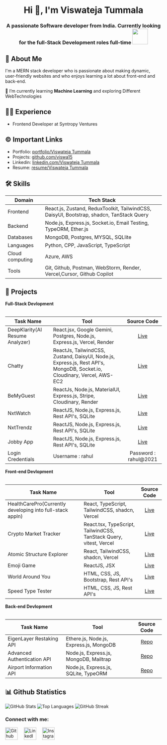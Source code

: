 <h1 align="center">Hi 👋, I'm Viswateja Tummala</h1>
<h3 align="center">A passionate Software developer from India. Currently looking for the  full-Stack Development roles full-time <img src="https://media.giphy.com/media/WUlplcMpOCEmTGBtBW/giphy.gif" width="50"></h3>

## 🚀 About Me
I'm a MERN stack developer who is passionate about making dynamic, user-friendly websites and who enjoys learning a lot about front-end and back-end. 

🌱 I’m currently learning **Machine Learning** and exploring Different WebTechnologies

## 👩‍💻 Experience
- Frontend Developer at Syntropy Ventures

## ©️ Important Links
<!-- - Portfolio: [portfolio/Viswateja Tummala](https://jsrivportfolio.ccbp.tech/) -->
- Portfolio: [portfolio/Viswateja Tummala](https://viswa-s-portfolio-teal.vercel.app/)
- Projects: [github.com/viswa15](https://github.com/viswa15)
- Linkedin: [linkedin.com/Viswateja Tummala](www.linkedin.com/in/viswateja-tummala)
- Resume: [resume/Viswateja Tummala](https://drive.google.com/file/d/1LLiRE921MXABgku2xABCbK0YoYB2lrCz/view?usp=sharing)

## 🛠 Skills
| Domain             |Tech      Stack                                                                |
| ----------------- | ------------------------------------------------------------------ |
| Frontend | React.js, Zustand, ReduxToolkit, TailwindCSS, DaisyUI, Bootstrap, shadcn, TanStack Query|
| Backend | Node.js, Express.js, Socket.io, Email Testing, TypeORM, Ether.js|
| Databases | MongoDB, Postgres, MYSQL, SQLlite |
| Languages | Python, CPP, JavaScript, TypeScript |
| Cloud computing | Azure, AWS |
| Tools| Git, Github, Postman, WebStorm, Render, Vercel,Cursor, Github Copilot|

## 🔭 Projects
<summary><b>Full-Stack Devlopment</b></summary>
  <br/>

Task Name | Tool | Source Code | 
------- | --------- | :--------: | 
DeepKlarity(AI Resume Analyzer)    | React.jsx, Google Gemini, Postgres,  Node.js, Express.js,  Vercel, Render | [Live](https://resume-analyzer-liard-nine.vercel.app/)
Chatty    | ReactJs, TailwindCSS, Zustand, DaisyUI, Node.js, Express.js, Rest API's, MongoDB, Socket.io, Cloudinary, Vercel, AWS-EC2 | [Live](https://chat-application-five-swart.vercel.app/login)
BeMyGuest    | ReactJs, Node.js, MaterialUI, Express.js, Stripe, Cloudinary, Render | [Live](https://bemyguest-8bla.onrender.com/)
NxtWatch  | ReactJS,  Node.js, Express.js, Rest API's, SQLite| [Live](https://viswanxtwatch.ccbp.tech/)
NxtTrendz | ReactJS, Node.js, Express.js, Rest API's, SQLite | [Live](https://tvtnxttrendz.ccbp.tech/)
Jobby App | ReactJS, Node.js, Express.js, Rest API's, SQLite | [Live](https://tvtsjobbyapp.ccbp.tech/)
Login Credentials | Username : rahul | Password : rahul@2021 |

<summary><b>Front-end Devlopment</b></summary>
  <br/>

Task Name | Tool | Source Code | 
------- | --------- | :--------: | 
HealthCarePro(Currently developing into full-stack appln) | React, TypeScript, TailwindCSS, shadcn, Vercel | [Live](https://health-care-pro.vercel.app/)
Crypto Market Tracker | React.tsx, TypeScript, TailwindCSS, TanStack Query, vitest, Vercel | [Live](https://crypto-dashboard-fyrn.vercel.app/)
Atomic Structure Explorer | React, TailwindCSS, shadcn, Vercel | [Live](https://atomic-structur-explorer.vercel.app/)
Emoji Game | ReactJS, JSX | [Live](https://emojigametvt.ccbp.tech/)
World Around You | HTML, CSS, JS, Bootstrap, Rest API's | [Live](https://viswawikiglobe.ccbp.tech/)
Speed Type Tester | HTML, CSS, JS, Rest API's | [Live](https://viswatypingtest.ccbp.tech/)


<summary><b>Back-end Devlopment</b></summary>
  <br/>

Task Name | Tool | Source Code | 
------- | --------- | :--------: | 
EigenLayer Restaking API |Ethere.js, Node.js, Express.js, MongoDB| [Repo](https://github.com/viswa15/EigenLayer-Restaking-API.git)
Advanced Authentication API | Node.js, Express.js, MongoDB, Mailtrap| [Repo](https://github.com/viswa15/Authentication-App)
Airport Information  API | Node.js, Express.js, SQLite, TypeORM | [Repo](https://github.com/viswa15/Airport-Information-API.git)

<!-- <summary><b>Data Analytics</b></summary>
  <br/>

Task Name | Tool | Source Code | 
------- | --------- | :--------: | 
Covid Data Exploration | SQL, SSMP (Workspace) | [Repo](https://github.com/srivasanth23/Covid_Data_Exploration)
Sql Data Cleaning | SQL, SSMP (workspace) | [Repo](https://github.com/srivasanth23/SQL_Data_Cleaning)
Excel Data Project | Excel | [Repo](https://github.com/srivasanth23/Excel-Project)
Telangana District wise data analysis | Excel | [Repo](https://github.com/srivasanth23/Telangana_District_wise_Growth_analytics) -->

## 📊 Github Statistics
![GitHub Stats](https://github-readme-stats.vercel.app/api?username=viswa15&show_icons=true&theme=radical) 
![Top Languages](https://github-readme-stats.vercel.app/api/top-langs/?username=viswa15&layout=compact&theme=radical)
![GitHub Streak](https://streak-stats.demolab.com/?user=viswa15&theme=radical) 

<!--## Activity Graph 
![Viswa's GitHub activity graph](https://github-readme-activity-graph.vercel.app/graph?username=viswa15&theme=radical)](https://github.com/ashutosh00710/github-readme-activity-graph) -->

<h3 align="left">Connect with me:</h3>
<p align="left">
<a href="https://github.com/viswa15" target="_blank"><img alt="Github" width="40px" src="https://cdn-icons-png.flaticon.com/512/733/733553.png"></a> &nbsp&nbsp&nbsp
<a href="https://www.linkedin.com/in/viswateja-tummala/" target="_blank"><img alt="LinkedIn" width="40px" src="https://cdn-icons-png.flaticon.com/512/3536/3536505.png"></a> &nbsp&nbsp&nbsp
<a href="https://www.instagram.com/viswatummala/" target="_blank"><img alt="Instagram" width="40px" src="https://cdn-icons-png.flaticon.com/512/1384/1384063.png"></a> &nbsp&nbsp&nbsp
<!-- <a href="mailto:techisrivasanth23@gmail.com" target="_blank"><img alt="Gmail" width="40px" src="https://cdn-icons-png.flaticon.com/512/5968/5968534.png"></a>&nbsp&nbsp&nbsp -->
</p>

